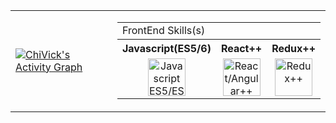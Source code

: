 <table border="0">
 <tr>
  <td>
   

<p align="left">
  <a href="https://github-readme-stats.vercel.app/api/top-langs/?username=chivick&theme=dark&langs_count=6&layout=compact"><img alt="ChiVick's Activity Graph" src="https://github-readme-stats.vercel.app/api/top-langs/?username=chivick&theme=dark&langs_count=4&layout=compact&show_icons=true&custom_title=React%20Focused+%2F+Typescript" /></a>
 </p>

  <p style="display:none;">    
![](https://komarev.com/ghpvc/?username=chivick&style=flat-square&color=000000&label=Profile+VIEWS)
    </p>
   
  </td>
  
  <td>
   
   
   <table border="0">
    
  <tr>
    <td colspan="3" align="left">
     FrontEnd Skills(s)
   </td>
    </tr>
    
  <tr>
    <th align="left">Javascript(ES5/6)</th>
    <th align="left">React++</th>
   <th align="left">Redux++</th>
  </tr>
  <tr>
    <td align="center">
      <img src="https://www.vectorlogo.zone/logos/javascript/javascript-vertical.svg" alt="Javascript ES5/ES6"  height="60">
    </td>
    <td align="center">
      <img src="https://www.vectorlogo.zone/logos/reactjs/reactjs-icon.svg" alt="React/Angular++"  height="60">
    </td>    
    <td align="center">
      <img src="https://raw.githubusercontent.com/detain/svg-logos/780f25886640cef088af994181646db2f6b1a3f8/svg/redux.svg" alt="Redux++" height="60"/>
    </td>
   </tr> 
</table>
   
   
   
   
   <table border="0" style="display:none;">
    
  <tr>
    <td colspan="3" align="left">
     BackEnd Tech(s)
   </td>
    </tr>
    
  <tr>
    <th align="left">Laravel/PHP</th>
    <th align="left">PHP-MySQL</th>
   <th align="left">ExpressJS</th>
  </tr>
  <tr>
    <td align="center">
      <img src="https://upload.wikimedia.org/wikipedia/commons/thumb/9/9a/Laravel.svg/1200px-Laravel.svg.png" alt="Laravel"  height="60">
    </td>
    <td align="center">
      <img src="https://i0.wp.com/phpmagazine.net/wp-content/uploads/2020/09/php8.png?fit=420%2C206&ssl=1" alt="PHP/MYSQL"  height="60">
    </td>    
    <td align="center">
      <img src="https://www.vectorlogo.zone/logos/expressjs/expressjs-icon.svg" alt="Node+ExpressJS" height="60"/>
    </td>
   </tr> 
</table>
   
   
  </td>
 </tr>
 </table>
